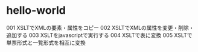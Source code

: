 # hello-world

001 XSLTでXMLの要素・属性をコピー
002 XSLTでXMLの属性を変更・削除・追加する
003 XSLTをjavascriptで実行する
004 XSLTで表に変換
005 XSLTで単票形式と一覧形式を相互に変換
